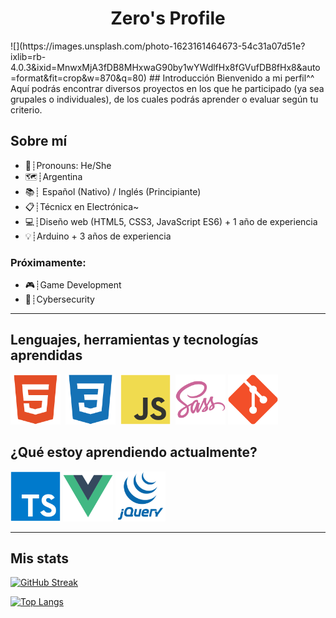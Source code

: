 <h1 align="center">Zero's Profile</h1>
![](https://images.unsplash.com/photo-1623161464673-54c31a07d51e?ixlib=rb-4.0.3&ixid=MnwxMjA3fDB8MHxwaG90by1wYWdlfHx8fGVufDB8fHx8&auto=format&fit=crop&w=870&q=80)
## Introducción
Bienvenido a mi perfil^^
Aquí podrás encontrar diversos proyectos en los que he participado (ya sea grupales o individuales), de los cuales podrás aprender o evaluar según tu criterio.

## Sobre mí
- 🌹┊Pronouns: He/She
- 🗺️┊Argentina
- 📚┊ Español (Nativo) / Inglés (Principiante)
- 📋┊Técnicx en Electrónica~
- 💻┊Diseño web (HTML5, CSS3, JavaScript ES6) + 1 año de experiencia
- 💡┊Arduino + 3 años de experiencia
### Próximamente:
- 🎮┊Game Development
- 🔐┊Cybersecurity

---
<div align="left">
	<h2>Lenguajes, herramientas y tecnologías aprendidas</h2>
	<div>
		<img src="https://raw.githubusercontent.com/devicons/devicon/1119b9f84c0290e0f0b38982099a2bd027a48bf1/icons/html5/html5-plain.svg" title="HTML5" alt="HTML5" height="80" width="80" />&nbsp;
		<img src="https://raw.githubusercontent.com/devicons/devicon/1119b9f84c0290e0f0b38982099a2bd027a48bf1/icons/css3/css3-plain.svg" title="CSS3" alt="CSS3" height="80" width="80" />&nbsp;
		<img src="https://raw.githubusercontent.com/devicons/devicon/1119b9f84c0290e0f0b38982099a2bd027a48bf1/icons/javascript/javascript-original.svg" title="JavaScript" alt="JavaScript" height="80" width="80" />&nbsp;
		<img src="https://raw.githubusercontent.com/devicons/devicon/1119b9f84c0290e0f0b38982099a2bd027a48bf1/icons/sass/sass-original.svg" title="Sass" alt="Sass" height="80" width="80" />
		<img src="https://raw.githubusercontent.com/devicons/devicon/1119b9f84c0290e0f0b38982099a2bd027a48bf1/icons/git/git-original.svg" title="Git" alt="Git" height="80" width="80" />
	</div>
</div>
<div align="left">
	<h2>¿Qué estoy aprendiendo actualmente?</h2>
	<div>
		<img src="https://raw.githubusercontent.com/devicons/devicon/1119b9f84c0290e0f0b38982099a2bd027a48bf1/icons/typescript/typescript-original.svg" title="TypeScript" alt="TypeScript" height="80" width="80" />
		<img src="https://raw.githubusercontent.com/devicons/devicon/1119b9f84c0290e0f0b38982099a2bd027a48bf1/icons/vuejs/vuejs-original.svg" title="Vue.js" alt="Vue.js" height="80" width="80" />
		<img src="https://raw.githubusercontent.com/devicons/devicon/1119b9f84c0290e0f0b38982099a2bd027a48bf1/icons/jquery/jquery-plain-wordmark.svg" title="jQuery" alt="jQuery" height="80" width="80" />
	</div>
</div>

---

## Mis stats
[![GitHub Streak](https://streak-stats.demolab.com?user=Zero10903&theme=vue-dark&hide_border=true&locale=es&date_format=j%20M%5B%20Y%5D)](https://git.io/streak-stats)

[![Top Langs](https://github-readme-stats.vercel.app/api/top-langs/?username=Zero10903&layout=compact)](https://github.com/anuraghazra/github-readme-stats)
